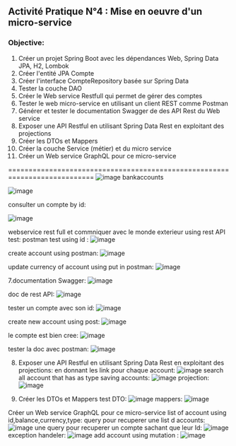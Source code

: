 ## Activité Pratique N°4 : Mise en oeuvre d'un micro-service 

### Objective:

1. Créer un projet Spring Boot avec les dépendances Web, Spring Data JPA, H2, Lombok
2. Créer l'entité JPA Compte
3. Créer l'interface CompteRepository basée sur Spring Data
4. Tester la couche DAO
5. Créer le Web service Restfull qui permet de gérer des comptes
6. Tester le web micro-service en utilisant un client REST comme Postman
7. Générer et tester le documentation Swagger de des API Rest du Web service
8. Exposer une API Restful en utilisant Spring Data Rest en exploitant des projections
9. Créer les DTOs et Mappers
10. Créer la couche Service (métier) et du micro service
11. Créer un Web service GraphQL pour ce micro-service 
        
        
===========================================================================
![image](https://github.com/lam843/TP4_micro-service/assets/78732216/97627e4d-2383-4894-829c-18d4f6189f3b)
bankaccounts

![image](https://github.com/lam843/TP4_micro-service/assets/78732216/96cfb8c9-ba34-4716-a67d-43655decf2f7)

consulter un compte by id:

![image](https://github.com/lam843/TP4_micro-service/assets/78732216/bad09a1e-3709-4e6f-a9c3-50a5df715cd4)

webservice rest full et commniquer avec le monde exterieur using rest API test:
postman test using id :
![image](https://github.com/lam843/TP4_micro-service/assets/78732216/9b5e61e6-266c-4681-93ce-265502eb96b7)

create account using postman:
![image](https://github.com/lam843/TP4_micro-service/assets/78732216/818afbd9-b650-4e68-a535-e5ee3da3c595)

update currency of account using put in postman:
![image](https://github.com/lam843/TP4_micro-service/assets/78732216/b018e20d-1dbb-4a6b-96fe-4c7fd724954b)

7.documentation Swagger:
![image](https://github.com/lam843/TP4_micro-service/assets/78732216/a7d755f8-6af8-4420-8df2-b510c4585fbb)

doc de rest API:
![image](https://github.com/lam843/TP4_micro-service/assets/78732216/08f3dfd6-d9c0-4e35-b27c-49235cf4fd84)

tester un compte avec son id: 
![image](https://github.com/lam843/TP4_micro-service/assets/78732216/7761591b-6db6-4e91-a35f-e7870c6b4411)

create new account using post:
![image](https://github.com/lam843/TP4_micro-service/assets/78732216/864f8ce1-6d2d-4a7b-8252-d1d37b3d6790)

le compte est bien cree:
![image](https://github.com/lam843/TP4_micro-service/assets/78732216/c009d80d-9166-45c8-ac5e-742e2aa4b6db)

tester la doc avec postman:
![image](https://github.com/lam843/TP4_micro-service/assets/78732216/9d04a811-a431-41d1-8545-58f8d96d3073)


8. Exposer une API Restful en utilisant Spring Data Rest en exploitant des projections:
en donnant les link pour chaque account:
![image](https://github.com/lam843/TP4_micro-service/assets/78732216/323b6ef1-f2c2-4f98-b34c-d4dd987811e4)
search all account that has as type saving accounts:
![image](https://github.com/lam843/TP4_micro-service/assets/78732216/8348957f-ce35-44d8-81ad-e4b607abbe84)
projection:
![image](https://github.com/lam843/TP4_micro-service/assets/78732216/01eb3352-49e0-4299-8af8-6a65c05a774a)



9. Créer les DTOs et Mappers
test DTO:
![image](https://github.com/lam843/TP4_micro-service/assets/78732216/cad65da8-e074-442a-a797-e6c5898328a0)
mappers:
![image](https://github.com/lam843/TP4_micro-service/assets/78732216/54286ebd-1ec9-46da-8842-9288c06d1905)


Créer un Web service GraphQL pour ce micro-service
list of account using id,balance,currency,type:
query pour recuperer une list d accounts:
![image](https://github.com/lam843/TP4_micro-service/assets/78732216/9fa35618-f226-45cb-bb7c-ed0de35b8cf7)
une query pour recuperer un compte sachant que leur Id:
![image](https://github.com/lam843/TP4_micro-service/assets/78732216/15fbda51-572c-42da-93c5-7c7bd2070609)
exception handeler:
![image](https://github.com/lam843/TP4_micro-service/assets/78732216/9763ffd7-7895-4baf-96a4-a18032e68967)
add account using mutation :
![image](https://github.com/lam843/TP4_micro-service/assets/78732216/b1195c03-1398-4fef-940f-567dba6cbcc1)



















